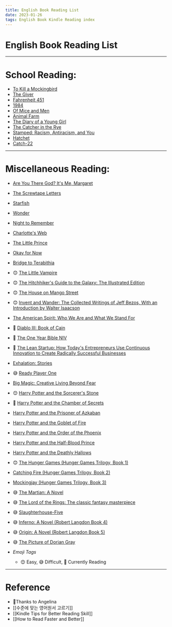 ```yaml
---
title: English Book Reading List
date: 2023-01-26
tags: English Book Kindle Reading index
---
```


# English Book Reading List

---

# School Reading:

- [To Kill a Mockingbird](https://a.co/d/5vajZ4N) 
- [The Giver](https://a.co/d/9XQE6Eg)
- [Fahrenheit 451](https://a.co/d/3W6SHab=)
- [1984](https://a.co/d/3ozzMBx)
- [Of Mice and Men](https://a.co/d/1b73S5n)
- [Animal Farm](https://a.co/d/dAVsKYk)
- [The Diary of a Young Girl](https://a.co/d/dCuvkWv)
- [The Catcher in the Rye](https://a.co/d/dYncAjn)
- [Stamped: Racism, Antiracism, and You](https://a.co/d/bXhAXRm)
- [Hatchet](https://a.co/d/8zN4R3H)
- [Catch-22](https://a.co/d/fzkrBSz)

---

# Miscellaneous Reading:

- [Are You There God? It's Me, Margaret](https://a.co/d/9q4Rj6q)
- [The Screwtape Letters](https://a.co/d/bB2mrHE)
- [Starfish](https://a.co/d/cQk1OE1)
- [Wonder](https://a.co/d/08mHtad)
- [Night to Remember](https://a.co/d/i121W4T)
- [Charlotte's Web](https://a.co/d/dB5fVEm)
- [The Little Prince](https://a.co/d/bTf0BDL) 
- [Okay for Now](https://a.co/d/4Q2oPh1)
- [Bridge to Terabithia](https://a.co/d/fnVvP9i)
- 😊 [The Little Vampire](https://a.co/d/1j0t2Wu) 
- 😊 [The Hitchhiker's Guide to the Galaxy: The Illustrated Edition](https://a.co/d/7ELmhVL)  
- 😊 [The House on Mango Street](https://a.co/d/8KxNNQh) 
- 😊 [Invent and Wander: The Collected Writings of Jeff Bezos, With an Introduction by Walter Isaacson](https://a.co/d/iWC9ih0) 
- [The American Spirit: Who We Are and What We Stand For](https://a.co/d/9NgbHm2)
- 📗 [Diablo III: Book of Cain](https://a.co/d/3fYZ2EA)
- 📗 [The One Year Bible NIV](https://a.co/d/aswO1I1)
- 📗 [The Lean Startup: How Today's Entrepreneurs Use Continuous Innovation to Create Radically Successful Businesses](https://a.co/d/2C2ibMi)
- [Exhalation: Stories](https://a.co/d/6AXDr1b)
- 😅 [Ready Player One](https://a.co/d/amegqsl)
- [Big Magic: Creative Living Beyond Fear](https://a.co/d/0lGxmdX)
- 😊 [Harry Potter and the Sorcerer's Stone](https://a.co/d/by2O8Bx)
- 📗 [Harry Potter and the Chamber of Secrets](https://a.co/d/byvrRad)
- [Harry Potter and the Prisoner of Azkaban](https://a.co/d/5CBLanD)
- [Harry Potter and the Goblet of Fire](https://a.co/d/aC6dF9U)
- [Harry Potter and the Order of the Phoenix](https://a.co/d/iPjtkCj)
- [Harry Potter and the Half-Blood Prince](https://a.co/d/gtODvKT)
- [Harry Potter and the Deathly Hallows](https://a.co/d/1aMt2Io)
- 😊 [The Hunger Games (Hunger Games Trilogy, Book 1)](https://a.co/d/dB7KpiO)
- [Catching Fire (Hunger Games Trilogy, Book 2)](https://a.co/d/3NhIEZf)
- [Mockingjay (Hunger Games Trilogy, Book 3)](https://a.co/d/ewGvv2b)
- 😅 [The Martian: A Novel](https://a.co/d/8rVRMvt)
- 😅 [The Lord of the Rings: The classic fantasy masterpiece](https://a.co/d/b2ufjIo)
- 😅 [Slaughterhouse-Five](https://a.co/d/f6E9AJa)
- 😅 [Inferno: A Novel (Robert Langdon Book 4)](https://a.co/d/4k205zz)
- 😅 [Origin: A Novel (Robert Langdon Book 5)](https://a.co/d/3sJymqW)
- 😅 [The Picture of Dorian Gray](https://a.co/d/e4ROtqB)

- *Emoji Tags*
	- 😊 Easy, 😅 Difficult, 📗 Currently Reading

---

# Reference
- Thanks to Angelina
- [[수준에 맞는 영어원서 고르기]]
- [[Kindle Tips for Better Reading Skill]]
- [[How to Read Faster and Better]]